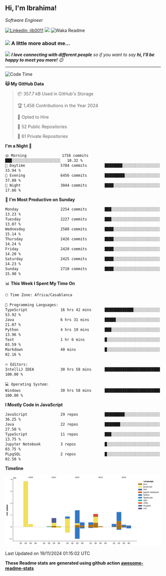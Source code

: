 <h2>Hi, I'm Ibrahima! </h2>
<p><em>Software Engineer 
</em></p>


[![Linkedin: iib0011](https://img.shields.io/badge/-iib0011-blue?style=flat-square&logo=Linkedin&logoColor=white&link=https://www.linkedin.com/in/iib0011/)](https://www.linkedin.com/in/iib0011/)
![](https://visitor-badge.glitch.me/badge?page_id=iib0011)
![Waka Readme](https://github.com/iib0011/iib0011/workflows/Waka%20Readme/badge.svg)


### <img src="https://media.giphy.com/media/VgCDAzcKvsR6OM0uWg/giphy.gif" width="50"> A little more about me...  


<img src="https://media.giphy.com/media/LnQjpWaON8nhr21vNW/giphy.gif" width="60"> <em><b>I love connecting with different people</b> so if you want to say <b>hi, I'll be happy to meet you more!</b> 😊</em>

---
<!--START_SECTION:waka-->
![Code Time](http://img.shields.io/badge/Code%20Time-3%2C998%20hrs%2035%20mins-blue)

**🐱 My GitHub Data** 

> 📦 357.7 kB Used in GitHub's Storage 
 > 
> 🏆 1,458 Contributions in the Year 2024
 > 
> 💼 Opted to Hire
 > 
> 📜 52 Public Repositories 
 > 
> 🔑 61 Private Repositories 
 > 
**I'm a Night 🦉** 

```text
🌞 Morning                1758 commits        ███░░░░░░░░░░░░░░░░░░░░░░   10.32 % 
🌆 Daytime                5784 commits        ████████░░░░░░░░░░░░░░░░░   33.94 % 
🌃 Evening                6456 commits        █████████░░░░░░░░░░░░░░░░   37.88 % 
🌙 Night                  3044 commits        ████░░░░░░░░░░░░░░░░░░░░░   17.86 % 
```
📅 **I'm Most Productive on Sunday** 

```text
Monday                   2254 commits        ███░░░░░░░░░░░░░░░░░░░░░░   13.23 % 
Tuesday                  2227 commits        ███░░░░░░░░░░░░░░░░░░░░░░   13.07 % 
Wednesday                2580 commits        ████░░░░░░░░░░░░░░░░░░░░░   15.14 % 
Thursday                 2426 commits        ████░░░░░░░░░░░░░░░░░░░░░   14.24 % 
Friday                   2420 commits        ████░░░░░░░░░░░░░░░░░░░░░   14.20 % 
Saturday                 2425 commits        ████░░░░░░░░░░░░░░░░░░░░░   14.23 % 
Sunday                   2710 commits        ████░░░░░░░░░░░░░░░░░░░░░   15.90 % 
```


📊 **This Week I Spent My Time On** 

```text
🕑︎ Time Zone: Africa/Casablanca

💬 Programming Languages: 
TypeScript               16 hrs 42 mins      █████████████░░░░░░░░░░░░   53.92 % 
Java                     6 hrs 31 mins       █████░░░░░░░░░░░░░░░░░░░░   21.07 % 
Python                   4 hrs 19 mins       ███░░░░░░░░░░░░░░░░░░░░░░   13.96 % 
Text                     1 hr 6 mins         █░░░░░░░░░░░░░░░░░░░░░░░░   03.59 % 
Markdown                 40 mins             █░░░░░░░░░░░░░░░░░░░░░░░░   02.16 % 

🔥 Editors: 
IntelliJ IDEA            30 hrs 58 mins      █████████████████████████   100.00 % 

💻 Operating System: 
Windows                  30 hrs 58 mins      █████████████████████████   100.00 % 
```

**I Mostly Code in JavaScript** 

```text
JavaScript               29 repos            █████████░░░░░░░░░░░░░░░░   36.25 % 
Java                     22 repos            ███████░░░░░░░░░░░░░░░░░░   27.50 % 
TypeScript               11 repos            ███░░░░░░░░░░░░░░░░░░░░░░   13.75 % 
Jupyter Notebook         3 repos             █░░░░░░░░░░░░░░░░░░░░░░░░   03.75 % 
PLpgSQL                  2 repos             █░░░░░░░░░░░░░░░░░░░░░░░░   02.50 % 
```



**Timeline**

![Lines of Code chart](https://raw.githubusercontent.com/iib0011/iib0011/master/assets/bar_graph.png)


 Last Updated on 19/11/2024 01:15:02 UTC
<!--END_SECTION:waka-->

**These Readme stats are generated using github action [awesome-readme-stats](https://github.com/iib0011/waka-readme-stats)**
